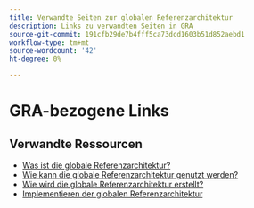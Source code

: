 ```yaml
---
title: Verwandte Seiten zur globalen Referenzarchitektur
description: Links zu verwandten Seiten in GRA
source-git-commit: 191cfb29de7b4fff5ca73dcd1603b51d852aebd1
workflow-type: tm+mt
source-wordcount: '42'
ht-degree: 0%

---
```


# GRA-bezogene Links

## Verwandte Ressourcen

* [Was ist die globale Referenzarchitektur?](../global-reference-architecture/what-is-global-reference-architecture.md)
* [Wie kann die globale Referenzarchitektur genutzt werden?](../global-reference-architecture/how-do-you-leverage-global-reference-architecture.md)
* [Wie wird die globale Referenzarchitektur erstellt?](../global-reference-architecture/how-do-you-architect-global-reference-architecture.md)
* [Implementieren der globalen Referenzarchitektur](../global-reference-architecture/how-do-you-implement-global-reference-architecture.md)
